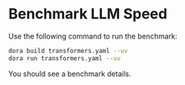 # Benchmark LLM Speed

Use the following command to run the benchmark:

```bash
dora build transformers.yaml --uv
dora run transformers.yaml --uv
```

You should see a benchmark details.
